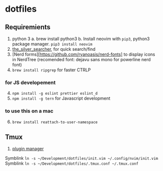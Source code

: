 # dotfiles

## Requiremients
1. python 3
  a. brew install python3
  b. Install neovim with `pip3`, python3 package manager. `pip3 install neovim`
2. [the_silver_searcher](https://github.com/ggreer/the_silver_searcher), for quick search/find
3. [Nerd forms][https://github.com/ryanoasis/nerd-fonts] to display icons in NerdTree (recomended font: dejavu sans mono for powerline nerd font)
4. `brew install ripgrep` for faster CTRLP

### for JS developement
4. `npm install -g eslint prettier eslint_d`
5. `npm install -g tern` for Javascript development


### to use this on a mac
6. `brew install reattach-to-user-namespace`

## Tmux
1. [plugin manager](https://github.com/tmux-plugins/tpm)

Symblink `ln -s ~/Development/dotfiles/init.vim ~/.config/nvim/init.vim`
Symblink `ln -s ~/Development/dotfiles/.tmux.conf ~/.tmux.conf`

